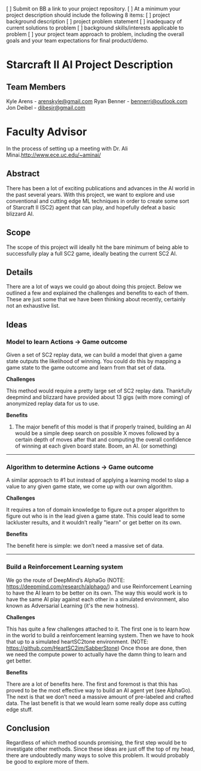 [ ] Submit on BB a link to your project repository.
[ ] At a minimum your project description should include the following 8 items:
[ ] project background description
[ ] project problem statement
[ ] inadequacy of current solutions to problem
[ ] background skills/interests applicable to problem
[ ] your project team approach to problem, including the overall goals and your team expectations for final product/demo.



# Starcraft II AI Project Description

## Team Members

Kyle Arens  - arenskyle@gmail.com
Ryan Benner - bennerrj@outlook.com
Jon Deibel  - dibesjr@gmail.com

# Faculty Advisor

In the process of setting up a meeting with Dr. Ali Minai.http://www.ece.uc.edu/~aminai/

## Abstract

There has been a lot of exciting publications and advances in the AI world in the past several years. With this project, we want to explore and use conventional and cutting edge ML techniques in order to create some sort of Starcraft II (SC2) agent that can play, and hopefully defeat a basic blizzard AI.

## Scope

The scope of this project will ideally hit the bare minimum of being able to successfully play a full SC2 game, ideally beating the current SC2 AI.

## Details

There are a lot of ways we could go about doing this project. Below we outlined a few and explained the challenges and benefits to each of them. These are just some that we have been thinking about recently, certainly not an exhaustive list.

## Ideas

### Model to learn Actions -> Game outcome

Given a set of SC2 replay data, we can build a model that given a game state outputs the likelihood of winning. You could do this by mapping a game state to the game outcome and learn from that set of data.

**Challenges**

This method would require a pretty large set of SC2 replay data. Thankfully deepmind and blizzard have provided about 13 gigs (with more coming) of anonymized replay data for us to use.

**Benefits**

1. The major benefit of this model is that if properly trained, building an AI would be a simple deep search on possible X moves followed by a certain depth of moves after that and computing the overall confidence of winning at each given board state. Boom, an AI. (or something)

---

### Algorithm to determine Actions -> Game outcome

A similar approach to #1 but instead of applying a learning model to slap a value to any given game state, we come up with our own algorithm.

**Challenges**

It requires a ton of domain knowledge to figure out a proper algorithm to figure out who is in the lead given a game state. This could lead to some lackluster results, and it wouldn’t really "learn" or get better on its own.

**Benefits**

The benefit here is simple: we don’t need a massive set of data.

---

### Build a Reinforcement Learning system

We go the route of DeepMind’s AlphaGo (NOTE:  https://deepmind.com/research/alphago/) and use Reinforcement Learning to have the AI learn to be better on its own. The way this would work is to have the same AI play against each other in a simulated environment, also known as Adversarial Learning (it's the new hotness).

**Challenges**

This has quite a few challenges attached to it. The first one is to learn how in the world to build a reinforcement learning system. Then we have to hook that up to a simulated heartSC2tone environment. (NOTE:  https://github.com/HeartSC2im/SabberStone) Once those are done, then we need the compute power to actually have the damn thing to learn and get better.

**Benefits**

There are a lot of benefits here. The first and foremost is that this has proved to be the most effective way to build an AI agent yet (see AlphaGo). The next is that we don’t need a massive amount of pre-labeled and crafted data. The last benefit is that we would learn some really dope ass cutting edge stuff.

## Conclusion

Regardless of which method sounds promising, the first step would be to investigate other methods. Since these ideas are just off the top of my head, there are undoubtedly many ways to solve this problem. It would probably be good to explore more of them.
